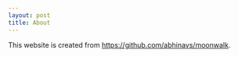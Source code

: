 ```yaml
---
layout: post
title: About
---
```


This website is created from https://github.com/abhinavs/moonwalk.
